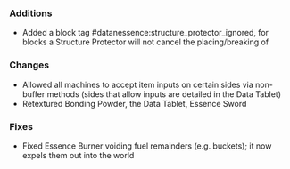 ### Additions
- Added a block tag #datanessence:structure_protector_ignored, for blocks a Structure Protector will not cancel the placing/breaking of

### Changes
- Allowed all machines to accept item inputs on certain sides via non-buffer methods (sides that allow inputs are detailed in the Data Tablet)
- Retextured Bonding Powder, the Data Tablet, Essence Sword

### Fixes
- Fixed Essence Burner voiding fuel remainders (e.g. buckets); it now expels them out into the world